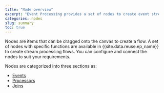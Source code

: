 ```yaml
---
title: "Node overview"
excerpt: "Event Processing provides a set of nodes to create event stream processing flows"
categories: nodes
slug: summary
toc: true
---
```


Nodes are items that can be dragged onto the canvas to create a flow. A set of nodes with specific functions are available in {{site.data.reuse.ep_name}} to create stream processing flows. You can configure and connect the nodes to suit your requirements.

Nodes are categorized into three sections as:

- [Events](../eventnodes)
- [Processors](../processornodes)
- [Joins](../joins)